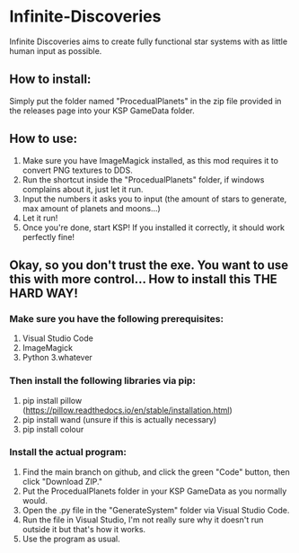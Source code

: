 # Infinite-Discoveries
Infinite Discoveries aims to create fully functional star systems with as little human input as possible.

## How to install:
Simply put the folder named "ProcedualPlanets" in the zip file provided in the releases page into your KSP GameData folder.

## How to use:
1. Make sure you have ImageMagick installed, as this mod requires it to convert PNG textures to DDS.
2. Run the shortcut inside the "ProcedualPlanets" folder, if windows complains about it, just let it run.
3. Input the numbers it asks you to input (the amount of stars to generate, max amount of planets and moons...)
3. Let it run!
4. Once you're done, start KSP! If you installed it correctly, it should work perfectly fine!


## Okay, so you don't trust the exe. You want to use this with more control... How to install this THE HARD WAY!

### Make sure you have the following prerequisites:
1. Visual Studio Code
2. ImageMagick
3. Python 3.whatever

### Then install the following libraries via pip:
1. pip install pillow (https://pillow.readthedocs.io/en/stable/installation.html)
2. pip install wand (unsure if this is actually necessary)
3. pip install colour

### Install the actual program:
1. Find the main branch on github, and click the green "Code" button, then click "Download ZIP."
2. Put the ProcedualPlanets folder in your KSP GameData as you normally would.
3. Open the .py file in the "GenerateSystem" folder via Visual Studio Code.
4. Run the file in Visual Studio, I'm not really sure why it doesn't run outside it but that's how it works.
5. Use the program as usual.
